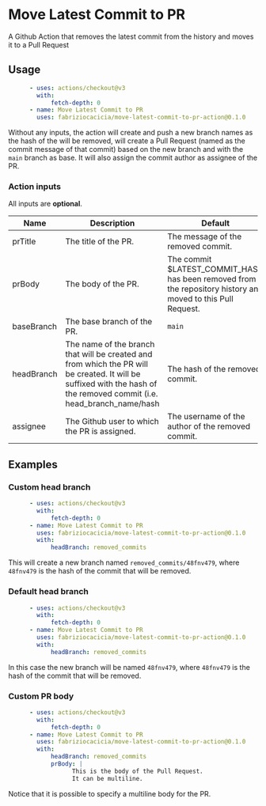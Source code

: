 # Move Latest Commit to PR
A Github Action that removes the latest commit from the history and moves it to a Pull Request

## Usage

```yml
      - uses: actions/checkout@v3
        with:
            fetch-depth: 0
      - name: Move Latest Commit to PR
        uses: fabriziocacicia/move-latest-commit-to-pr-action@0.1.0
```

Without any inputs, the action will create and push a new branch names as the hash of the will be removed, will create a Pull Request (named as the commit message of that commit) based on the new branch and with the `main` branch as base. It will also assign the commit author as assignee of the PR.

### Action inputs

All inputs are **optional**.

| Name | Description | Default |
| --- | --- | --- |
| prTitle | The title of the PR. | The message of the removed commit. |
| prBody | The body of the PR. | The commit $LATEST_COMMIT_HASH has been removed from the repository history and moved to this Pull Request. |
| baseBranch | The base branch of the PR. | `main` |
| headBranch | The name of the branch that will be created and from which the PR will be created. It will be suffixed with the hash of the removed commit (i.e. head_branch_name/hash | The hash of the removed commit. |
| assignee | The Github user to which the PR is assigned. | The username of the author of the removed commit. |


## Examples

### Custom head branch
```yml
      - uses: actions/checkout@v3
        with:
            fetch-depth: 0
      - name: Move Latest Commit to PR
        uses: fabriziocacicia/move-latest-commit-to-pr-action@0.1.0
        with:
            headBranch: removed_commits
```
This will create a new branch named `removed_commits/48fnv479`, where `48fnv479` is the hash of the commit that will be removed.

### Default head branch
```yml
      - uses: actions/checkout@v3
        with:
            fetch-depth: 0
      - name: Move Latest Commit to PR
        uses: fabriziocacicia/move-latest-commit-to-pr-action@0.1.0
        with:
            headBranch: removed_commits
```
In this case the new branch will be named `48fnv479`, where `48fnv479` is the hash of the commit that will be removed.

### Custom PR body
```yml
      - uses: actions/checkout@v3
        with:
            fetch-depth: 0
      - name: Move Latest Commit to PR
        uses: fabriziocacicia/move-latest-commit-to-pr-action@0.1.0
        with:
            headBranch: removed_commits
            prBody: |
                  This is the body of the Pull Request.
                  It can be multiline.
```
Notice that it is possible to specify a multiline body for the PR.
